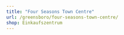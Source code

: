 ```yaml
---
title: "Four Seasons Town Centre"
url: /greensboro/four-seasons-town-centre/
shop: Einkaufszentrum
---
```

